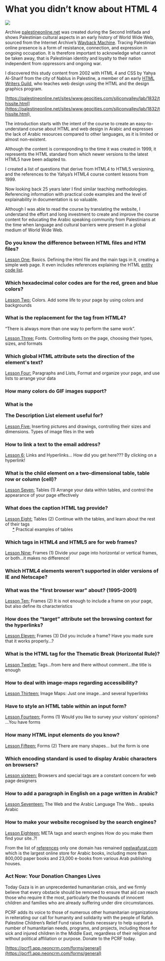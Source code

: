 # What you didn’t know about HTML 4

![](https://images.prismic.io/syntia/ZntVg5bWFbowe2vl_nablus.png?auto=format,compress?auto=compress,format)

Archive [palestineonline.net](//palestineonline.net) was created during the Second Intifada and shows Palestinian cultural aspects in an early history of World Wide Web, sourced from the Internet Archive’s [Wayback Machine](https://web.archive.org/). Tracing Palestinian online presence is a form of resistance, connection, and expression in ongoing occupation. It is therefore important to acknowledge what cannot be taken away, that is Palestinian identity and loyalty to their nation independent from oppressors and ongoing war.

I discovered this study content from 2002 with HTML 4 and CSS by Yahya Al-Sharif from the city of Nablus in Palestine, a member of an early [HTML Writers Guild](https://hwg.org/resources/faqs/memberFAQ.html), who teaches web design using the HTML and the design graphics program.

[https://palestineonline.net/sites/www.geocities.com/siliconvalley/lab/1832/thissite.html](https://palestineonline.net/sites/www.geocities.com/siliconvalley/lab/1832/thissite.html) 

The introduction starts with the intent of the course to create an easy-to-understand course about HTML and web design in Arabic and expresses the lack of Arabic resources compared to other languages, as it is limited or almost non-existent.

Although the content is corresponding to the time it was created in 1999, it represents the HTML standard from which newer versions to the latest HTML5 have been adapted to.

I created a list of questions that derive from HTML4 to HTML5 versioning, and the references to the Yahya’s HTML4 course content lessons from 1999.

Now looking back 25 years later I find similar teaching methodologies. Referencing information with practical code examples and the level of explainability in documentation is so valuable.

Although I was able to read the course by translating the website, I understand the effort and long investment to create and improve the course content for educating the Arabic speaking community from Palestinians at the time when language and cultural barriers were present in a global medium of World Wide Web.

### Do you know the difference between HTML files and HTM files?

[Lesson One:](https://palestineonline.net/sites/www.geocities.com/siliconvalley/lab/1832/htutor01.html) Basics. Defining the Html file and the main tags in it, creating a simple web page. It even includes references explaining the HTML [entity code list](https://palestineonline.net/sites/www.geocities.com/siliconvalley/lab/1832/ampersnd.html). 

### Which hexadecimal color codes are for the red, green and blue colors?

[Lesson Two:](https://palestineonline.net/sites/www.geocities.com/siliconvalley/lab/1832/htutor02.html) Colors. Add some life to your page by using colors and backgrounds

### What is the replacement for the <font> tag from HTML4?

“There is always more than one way to perform the same work”.

[Lesson Three:](https://palestineonline.net/sites/www.geocities.com/siliconvalley/lab/1832/htutor03.html) Fonts. Controlling fonts on the page, choosing their types, sizes, and formats

### Which global HTML attribute sets the direction of the element's text?

[Lesson Four:](https://palestineonline.net/sites/www.geocities.com/siliconvalley/lab/1832/htutor04.html) Paragraphs and Lists, Format and organize your page, and use lists to arrange your data

### How many colors do GIF images support?

### What is the <dl> The Description List element useful for?

[Lesson Five:](https://palestineonline.net/sites/www.geocities.com/siliconvalley/lab/1832/htutor05.html) Inserting pictures and drawings, controlling their sizes and dimensions. Types of image files in the web

### How to link a text to the email address?

[Lesson 6:](https://palestineonline.net/sites/www.geocities.com/siliconvalley/lab/1832/htutor06.html) Links and Hyperlinks... How did you get here??? By clicking on a hyperlink!

### What is the child element on a two-dimensional table, table row or column (cell)?

[Lesson Seven:](https://palestineonline.net/sites/www.geocities.com/siliconvalley/lab/1832/htutor07.html) Tables (1) Arrange your data within tables, and control the appearance of your page effectively

### What does the caption HTML tag provide?

[Lesson Eight:](https://palestineonline.net/sites/www.geocities.com/siliconvalley/lab/1832/htutor08.html) Tables (2) Continue with the tables, and learn about the rest of their tags  
      [\*](https://palestineonline.net/sites/www.geocities.com/siliconvalley/lab/1832/tablexam.html) Practical examples of tables

### Which tags in HTML4 and HTML5 are for web frames?

[Lesson Nine:](https://palestineonline.net/sites/www.geocities.com/siliconvalley/lab/1832/htutor09.html) Frames (1) Divide your page into horizontal or vertical frames, or both...it makes no difference!

### Which HTML4 elements weren’t supported in older versions of IE and Netscape?

### What was the "first browser war" about? (1995–2001)

[Lesson Ten:](https://palestineonline.net/sites/www.geocities.com/siliconvalley/lab/1832/htutor10.html) Frames (2) It is not enough to include a frame on your page, but also define its characteristics

### How does the “target” attribute set the browsing context for the hyperlinks?

[Lesson Eleven:](https://palestineonline.net/sites/www.geocities.com/siliconvalley/lab/1832/htutor11.html) Frames (3) Did you include a frame? Have you made sure that it works properly...?

### What is the HTML tag for the Thematic Break (Horizontal Rule)?

[Lesson Twelve:](https://palestineonline.net/sites/www.geocities.com/siliconvalley/lab/1832/htutor12.html) Tags...from here and there without comment...the title is enough

### How to deal with image-maps regarding accessibility?

[Lesson Thirteen:](https://palestineonline.net/sites/www.geocities.com/siliconvalley/lab/1832/htutor13.html) Image Maps: Just one image...and several hyperlinks

### Have to style an HTML table within an input form?

[Lesson Fourteen:](https://palestineonline.net/sites/www.geocities.com/siliconvalley/lab/1832/htutor14.html) Forms (1) Would you like to survey your visitors’ opinions? ...You have forms

### How many HTML input elements do you know?

[Lesson Fifteen:](https://palestineonline.net/sites/www.geocities.com/siliconvalley/lab/1832/htutor15.html) Forms (2) There are many shapes... but the form is one

### Which encoding standard is used to display Arabic characters on browsers?

[Lesson sixteen:](https://palestineonline.net/sites/www.geocities.com/siliconvalley/lab/1832/htutor16.html) Browsers and special tags are a constant concern for web page designers

### How to add a paragraph in English on a page written in Arabic?

[Lesson Seventeen:](https://palestineonline.net/sites/www.geocities.com/siliconvalley/lab/1832/htutor17.html) The Web and the Arabic Language The Web... speaks Arabic

### How to make your website recognised by the search engines?

[Lesson Eighteen:](https://palestineonline.net/sites/www.geocities.com/siliconvalley/lab/1832/htutor18.html) META tags and search engines How do you make them find your site..?!

From the list of [references](https://palestineonline.net/sites/www.geocities.com/siliconvalley/lab/1832/links.html) only one domain has remained [neelwafurat.com](//neelwafurat.com) which is the largest online store for Arabic books, including more than 800,000 paper books and 23,000 e-books from various Arab publishing houses.

### Act Now: Your Donation Changes Lives

Today Gaza is in an unprecedented humanitarian crisis, and we firmly believe that every obstacle should be removed to ensure that aid can reach those who require it the most, particularly the thousands of innocent children and families who are already suffering under dire circumstances.

PCRF adds its voice to those of numerous other humanitarian organizations in reiterating our call for humanity and solidarity with the people of Rafah. Palestine Children’s Relief Fund raises funds necessary to help support a number of humanitarian needs, programs, and projects, including those for sick and injured children in the Middle East, regardless of their religion and without political affiliation or purpose. Donate to the PCRF today.

[https://pcrf1.app.neoncrm.com/forms/general](https://pcrf1.app.neoncrm.com/forms/general)